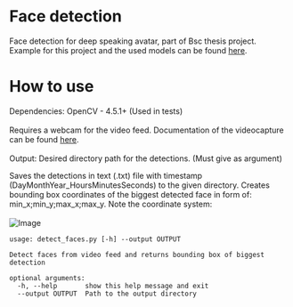 # Face detection
Face detection for deep speaking avatar, part of Bsc thesis project.\
Example for this project and the used models can be found [here](https://github.com/mahehu/TUT-live-age-estimator).

# How to use
Dependencies: OpenCV - 4.5.1+ (Used in tests)
\
\
Requires a webcam for the video feed. Documentation of the videocapture can be found [here](https://docs.opencv.org/3.4/d8/dfe/classcv_1_1VideoCapture.html#details).
\
\
Output: Desired directory path for the detections. (Must give as argument) 

Saves the detections in text (.txt) file with timestamp (DayMonthYear_HoursMinutesSeconds) to the given directory. Creates bounding box coordinates of the biggest detected face in form of: min_x;min_y;max_x;max_y.
Note the coordinate system:
\
\
![Image](https://i.stack.imgur.com/t4AiI.png)

```
usage: detect_faces.py [-h] --output OUTPUT

Detect faces from video feed and returns bounding box of biggest detection

optional arguments:
  -h, --help       show this help message and exit
  --output OUTPUT  Path to the output directory

 ```

